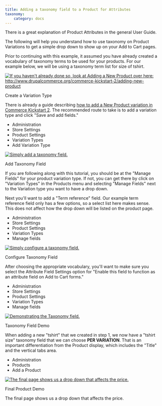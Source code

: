 ```yaml
---
title: Adding a taxonomy field to a Product for Attributes
taxonomy:
    category: docs
---
```


<div class="docs-enhanced">
<p>There is a great explanation of <a hreg="/user-guide/product-attributes-variations">Product Attributes</a> in the general User Guide. </p>

<p>The following will help you understand how to use taxonomy on Product Variations to get a simple drop down to show up on your Add to Cart pages.</p>

<p>Prior to continuing with this example, it assumed you have already created a vocabulary of taxonomy terms to be used for your products. For our example below, we will be using a taxonomy term list for size of tshirt.</p>

<div class="screenshot screenshot-caption">
    <div class="img">
        <a href="/user/pages/02.commerce1/03.commerce-kickstart-2/03.Products/02.Adding-a-taxonomy-filed-to-a-Product-for-Atributes/CK-Product-Variations-01.png">
          <img src="/user/pages/02.commerce1/03.commerce-kickstart-2/03.Products/02.Adding-a-taxonomy-filed-to-a-Product-for-Atributes/CK-Product-Variations-01.png" alt="If you haven't already done so, look at Adding a New Product over here: http://www.drupalcommerce.org/commerce-kickstart-2/adding-new-product" />
       </a>
    </div>
    <div class="caption">
        <p class="caption-title">Create a Variation Type</p>
        <p>There is already a guide describing <a href="/commerce-kickstart-2/adding-new-product">how to add a New Product variation in Commerce Kickstart 2</a>. The recommended route to take is to add a variation type and click "Save and add fields."</p>
    </div>
    <ul class="screenshot_breadcrumbs">
        <li class="first">Administration</li>
        <li>Store Settings</li>
        <li>Product Settings</li>
        <li>Variation Types</li>
        <li class="last">Add Variation Type</li>
    </ul>
</div>
<div class="screenshot screenshot-caption">
    <div class="img">
        <a href="/user/pages/02.commerce1/03.commerce-kickstart-2/03.Products/02.Adding-a-taxonomy-filed-to-a-Product-for-Atributes/CK-Product-Variations-02.png">
          <img src="/user/pages/02.commerce1/03.commerce-kickstart-2/03.Products/02.Adding-a-taxonomy-filed-to-a-Product-for-Atributes/CK-Product-Variations-02.png" alt="Simply add a taxonomy field." />
       </a>
    </div>
    <div class="caption">
        <p class="caption-title">Add Taxonomy Field</p>
        <p>If you are following along with this tutorial, you should be at the "Manage Fields" for your product variation type. If not, you can get there by click on "Variation Types" in the Products menu and selecting "Manage Fields" next to the Variation type you want to have a drop down.</p>
        <p>Next you'll want to add a "Term reference" field. Our example term reference field only has a few options, so a select list here makes sense. This does not affect how the drop down will be listed on the product page.</p>
    </div>
    <ul class="screenshot_breadcrumbs">
        <li class="first">Administration</li>
        <li>Store Settings</li>
        <li>Product Settings</li>
        <li>Variation Types</li>
        <li class="last">Manage fields</li>
    </ul>
</div>
<div class="screenshot screenshot-caption">
    <div class="img">
        <a href="/user/pages/02.commerce1/03.commerce-kickstart-2/03.Products/02.Adding-a-taxonomy-filed-to-a-Product-for-Atributes/CK-Product-Variations-03.png">
          <img src="/user/pages/02.commerce1/03.commerce-kickstart-2/03.Products/02.Adding-a-taxonomy-filed-to-a-Product-for-Atributes/CK-Product-Variations-03.png" alt="Simply configure a taxonomy field." />
       </a>
    </div>
    <div class="caption">
        <p class="caption-title">Configure Taxonomy Field</p>
        <p>After choosing the appropriate vocabulary, you'll want to make sure you select the Attribute Field Settings option for "Enable this field to function as an attribute field on Add to Cart forms."</p>
    </div>
    <ul class="screenshot_breadcrumbs">
        <li class="first">Administration</li>
        <li>Store Settings</li>
        <li>Product Settings</li>
        <li>Variation Types</li>
        <li class="last">Manage fields</li>
    </ul>
</div>
<div class="screenshot screenshot-caption">
    <div class="img">
        <a href="/user/pages/02.commerce1/03.commerce-kickstart-2/03.Products/02.Adding-a-taxonomy-filed-to-a-Product-for-Atributes/CK-Product-Variations-04.png">
          <img src="/user/pages/02.commerce1/03.commerce-kickstart-2/03.Products/02.Adding-a-taxonomy-filed-to-a-Product-for-Atributes/CK-Product-Variations-04.png" alt="Demonstrating the Taxonomy field." />
       </a>
    </div>
    <div class="caption">
        <p class="caption-title">Taxonomy Field Demo</p>
        <p>When adding a new "tshirt" that we created in step 1, we now have a "tshirt size" taxonomy field that we can choose <strong>PER VARIATION</strong>. That is an important differentiation from the Product display, which includes the "Title" and the vertical tabs area.</p>
    </div>
    <ul class="screenshot_breadcrumbs">
        <li class="first">Administration</li>
        <li>Products</li>
        <li class="last">Add a Product</li>
    </ul>
</div>
<div class="screenshot screenshot-caption">
    <div class="img">
        <a href="/user/pages/02.commerce1/03.commerce-kickstart-2/03.Products/02.Adding-a-taxonomy-filed-to-a-Product-for-Atributes/CK-Product-Variations-05.png">
          <img src="/user/pages/02.commerce1/03.commerce-kickstart-2/03.Products/02.Adding-a-taxonomy-filed-to-a-Product-for-Atributes/CK-Product-Variations-05.png" alt="The final page shows us a drop down that affects the price." />
       </a>
    </div>
    <div class="caption">
        <p class="caption-title">Final Product Demo</p>
        <p>The final page shows us a drop down that affects the price.</p>
    </div>
</div>

</div>